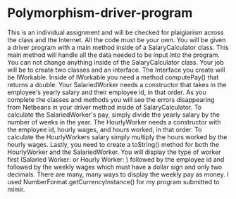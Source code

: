 # Polymorphism-driver-program
This is an individual assignment and will be checked for plaigiarism across the class and the Internet.  All the code must be your own.  You will be given a driver program with a main method inside of a SalaryCalculator class.  This main method will handle all the data needed to be input into the program.  You can not change anything inside of the SalaryCalculator class.  Your job will be to create two classes and an interface.  The Interface you create will be IWorkable.  Inside of IWorkable you need a method computePay() that returns a double.  Your SalariedWorker needs a constructor that takes in the employee's yearly salary and their employee id, in that order.  As you complete the classes and methods you will see the errors disappearing from Netbeans in your driver method inside of SalaryCalculator.  To calculate the SalariedWorker's pay, simply divide the yearly salary by the number of weeks in the year.  The HourlyWorker needs a constructor with the employee id, hourly wages, and hours worked, in that order.  To calculate the HourlyWorkers salary simply multiply the hours worked by the hourly wages.  Lastly, you need to create a toString() method for both the HourlyWorker and the SalariedWorker.  You will display the type of worker first (Salaried Worker: or Hourly Worker: ) followed by the employee id and followed by the weekly wages which must have a dollar sign and only two decimals.  There are many, many ways to display the weekly pay as money.  I used NumberFormat.getCurrencyInstance() for my program submitted to mimir.
